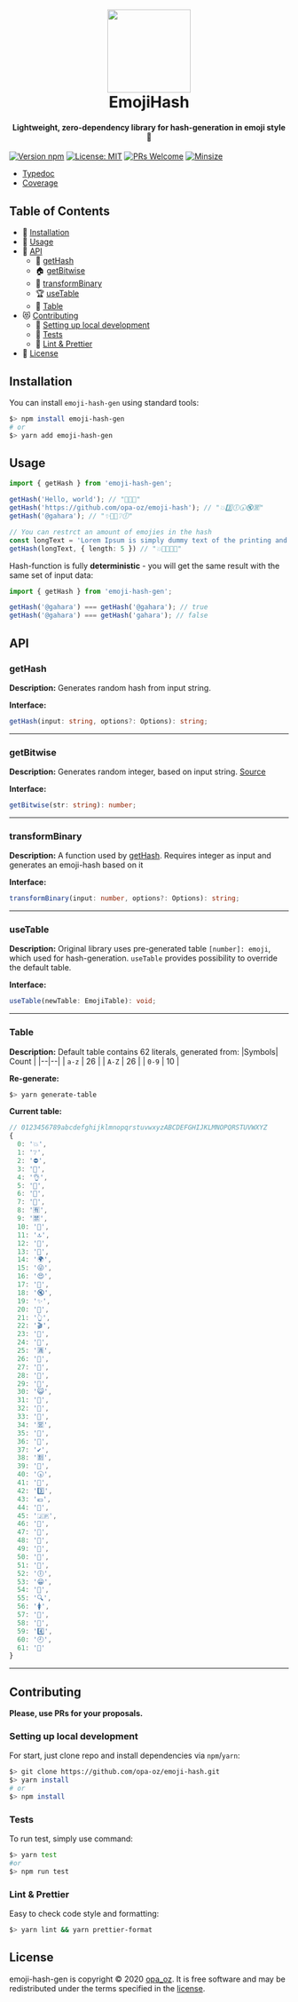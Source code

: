 <h1 align="center">  
  <img src="https://opa-oz.github.io/emoji-hash/docs/logo.png" width="150"/>
  <br>  
  EmojiHash  
</h1>  
  
<h4 align="center">Lightweight, zero-dependency library for hash-generation in emoji style 🍌</h4>  
 

[![Version npm][version]](https://www.npmjs.com/package/emoji-hash-gen)
[![License: MIT][license]](https://opensource.org/licenses/MIT)
[![PRs Welcome][pr]](https://github.com/opa-oz/emoji-hash/pulls)
[![Minsize][minsize]](https://www.npmjs.com/package/emoji-hash-gen)

- [Typedoc](https://opa-oz.github.io/emoji-hash/docs/typedoc/)
- [Coverage](https://opa-oz.github.io/emoji-hash/docs/coverage/)

## Table of Contents
- 🔌 [Installation](#installation)
- 🐥 [Usage](#usage)
- 🔨 [API](#api)
  - 🎠 [getHash](#gethash)
  - 🏠 [getBitwise](#getbitwise)
  - 🎪 [transformBinary](#transformbinary)
  - 🏆 [useTable](#usetable)
  - 📑 [Table](#table)
- 😻 [Contributing](#contributing)
  - 💁 [Setting up local development](#setting-up-local-development)
  - 🐞 [Tests](#tests)
  - 💚 [Lint & Prettier](#lint--prettier)
- 📄 [License](#license)

## Installation
You can install `emoji-hash-gen` using standard tools:
```bash
$> npm install emoji-hash-gen
# or
$> yarn add emoji-hash-gen
```

## Usage
```typescript
import { getHash } from 'emoji-hash-gen';

getHash('Hello, world'); // "🥳🤫🦁"
getHash('https://github.com/opa-oz/emoji-hash'); // "💥3️⃣🕕🕠🔇🈺"
getHash('@gahara'); // "✨🎸🍭❔🕕"

// You can restrct an amount of emojies in the hash
const longText = 'Lorem Ipsum is simply dummy text of the printing and typesetting industry. Lorem Ipsum has been the industrys standard dummy text ever since the 1500s, when an unknown printer took a galley of type and scrambled it to make a type specimen book';
getHash(longText, { length: 5 }) // "💥🔻🈲🈵😺"
```

Hash-function is fully **deterministic** - you will get the same result with the same set of input data:
```typescript
import { getHash } from 'emoji-hash-gen';

getHash('@gahara') === getHash('@gahara'); // true
getHash('@gahara') === getHash('gahara'); // false
```

## API
### getHash
**Description:** 
Generates random hash from input string.

**Interface:**
```typescript
getHash(input: string, options?: Options): string;
```
----
### getBitwise
**Description:** 
Generates random integer, based on input string. 
[Source](http://werxltd.com/wp/2010/05/13/javascript-implementation-of-javas-string-hashcode-method/)

**Interface:**
```typescript
getBitwise(str: string): number;
```
----
### transformBinary
**Description:** 
A function used by [getHash](#getHash). 
Requires integer as input and generates an emoji-hash based on it

**Interface:**
```typescript
transformBinary(input: number, options?: Options): string;
```
---
### useTable
**Description:** 
Original library uses pre-generated table `[number]: emoji`, which used for hash-generation. `useTable` provides possibility to override the default table.

**Interface:**

```typescript
useTable(newTable: EmojiTable): void;
```
----
### Table
**Description:** 
Default table contains 62 literals, generated from:
|Symbols| Count |
|--|--|
| `a-z` | 26 |
| `A-Z` | 26 |
| `0-9` | 10 |

**Re-generate:**
```bash
$> yarn generate-table
```

**Current table:**
```javascript
// 0123456789abcdefghijklmnopqrstuvwxyzABCDEFGHIJKLMNOPQRSTUVWXYZ
{  
  0: '💥',  
  1: '❔',  
  2: '⛔️',  
  3: '👹',  
  4: '👌',  
  5: '🐞',  
  6: '🛄',  
  7: '👾',  
  8: '🈶',  
  9: '🈲',  
  10: '🐗',  
  11: '🔝',  
  12: '👝',  
  13: '🍖',  
  14: '🌍',  
  15: '😜',  
  16: '😍',  
  17: '🍭',  
  18: '🔇',  
  19: '✨',  
  20: '📌',  
  21: '👆',  
  22: '🎬',  
  23: '👵',  
  24: '🔻',  
  25: '🈵',  
  26: '🍘',  
  27: '🌂',  
  28: '💭',  
  29: '🎸',  
  30: '😺',  
  31: '🚎',  
  32: '🚛',  
  33: '🐥',  
  34: '🈺',  
  35: '🐂',  
  36: '🚴',  
  37: '✔️',  
  38: '🈹',  
  39: '📗',  
  40: '🕠',  
  41: '👯',  
  42: '3️⃣',  
  43: '💶',  
  44: '🐫',  
  45: '🇯🇵',  
  46: '👮',  
  47: '🏯',  
  48: '👏',  
  49: '📍',  
  50: '🔅',  
  51: '🐯',  
  52: '🕕',  
  53: '😁',  
  54: '🏬',  
  55: '🔍',  
  56: '🚺',  
  57: '🗾',  
  58: '🎯',  
  59: '4️⃣',  
  60: '🕘',  
  61: '🎅'  
}
```
----
## Contributing
**Please, use PRs for your proposals.**

### Setting up local development
For start, just clone repo and install dependencies via `npm`/`yarn`:
```bash
$> git clone https://github.com/opa-oz/emoji-hash.git
$> yarn install
# or
$> npm install
```

### Tests
To run test, simply use command:
```bash
$> yarn test
#or
$> npm run test
```

### Lint & Prettier
Easy to check code style and formatting:
```bash
$> yarn lint && yarn prettier-format
```

## License
emoji-hash-gen is copyright © 2020 [opa_oz](https://github.com/opa-oz). It is free software and may be redistributed under the terms specified in the [license](LICENSE).

[version]: http://img.shields.io/npm/v/emoji-hash-gen.svg?style=flat-square
[license]: https://img.shields.io/badge/License-MIT-yellow.svg?style=flat-square
[pr]: https://img.shields.io/badge/PRs-welcome-brightgreen.svg?style=flat-square
[minsize]: https://img.shields.io/bundlephobia/min/emoji-hash-gen?style=flat-square
